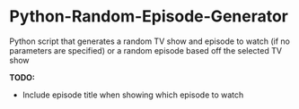 # Python-Random-Episode-Generator
Python script that generates a random TV show and episode to watch (if no parameters are specified) or a random episode based off the selected TV show

**TODO:**
- Include episode title when showing which episode to watch
